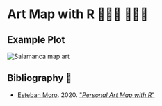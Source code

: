 # Art Map with R 👩🏻‍🎨 🧑🏻‍🎨

## Example Plot
![Salamanca map art](plots/salamanca_500_white_black.png "Salamanca map art")
## Bibliography 📘
- [Esteban Moro](https://github.com/emoro). 2020. ["*Personal Art Map with R*"](http://estebanmoro.org/post/2020-10-19-personal-art-map-with-r/)